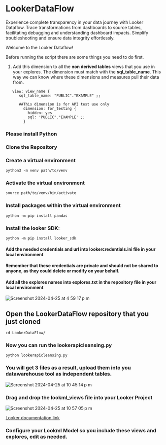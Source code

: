 # LookerDataFlow
Experience complete transparency in your data journey with Looker Dataflow. Trace transformations from dashboards to source tables, facilitating debugging and understanding dashboard impacts. Simplify troubleshooting and ensure data integrity effortlessly.

Welcome to the Looker Dataflow!

Before running the script there are some things you need to do first. 

1. Add this dimension to all the **non derived tables** views that you use in your explores. The dimension must match with the **sql_table_name**. This way we can know
   where these dimensions and measures pull their data from.
```
   view: view_name {
      sql_table_name: "PUBLIC"."EXAMPLE" ;;

      ##This dimension is for API test use only
        dimension: for_testing {
          hidden: yes
          sql: 'PUBLIC"."EXAMPLE' ;;
        }
```

### Please install Python

### Clone the Repository

### Create a virtual environment
```
python3 -m venv path/to/venv
```

### Activate the virtual environment
```
source path/to/venv/bin/activate
```
### Install packages within the virtual environment
```
python -m pip install pandas
```
### Install the looker SDK:
```
python -m pip install looker_sdk
```
#### Add the needed credentials and url into lookercredentials.ini file in your local environment

#### Remember that these credentials are private and should not be shared to anyone, as they could delete or modify on your behalf.

#### Add all the explores names into explores.txt in the repository file in your local environment

![Screenshot 2024-04-25 at 4 59 17 p m](https://github.com/TheDiegoFrade/LookerDataFlow/assets/40186865/80610f0e-31a2-48d1-8595-8e01ace1ee52)

## Open the LookerDataFlow repository that you just cloned
```
cd LookerDataFlow/
```

### Now you can run the lookerapicleansing.py
```
python lookerapicleansing.py
```
### You will get 3 files as a result, upload them into you datawarehouse tool as independent tables. 
![Screenshot 2024-04-25 at 10 45 14 p m](https://github.com/TheDiegoFrade/LookerDataFlow/assets/40186865/c3ba326a-f983-4a62-a1b4-7b383e012f89)

### Drag and drop the lookml_views file into your Looker Project
![Screenshot 2024-04-25 at 10 57 05 p m](https://github.com/TheDiegoFrade/LookerDataFlow/assets/40186865/f4e6228f-d18b-4a7c-bb06-6a42682dec24)

[Looker documentation link](https://cloud.google.com/looker/docs/creating-project-files#uploading_files)

### Configure your Lookml Model so you include these views and explores, edit as needed.

